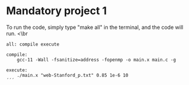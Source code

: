 # Mandatory project 1
To run the code, simply type "make all" in the terminal, and the code will run. <\br

````
all: compile execute 

compile:
	gcc-11 -Wall -fsanitize=address -fopenmp -o main.x main.c -g 

execute:
	./main.x "web-Stanford_p.txt" 0.85 1e-6 10
´´´
